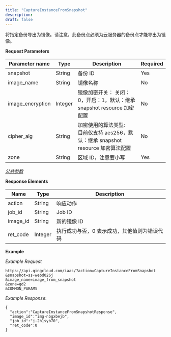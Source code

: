```yaml
---
title: "CaptureInstanceFromSnapshot"
description: 
draft: false
---
```




将指定备份导出为镜像。请注意，此备份点必须为云服务器的备份点才能导出为镜像。

**Request Parameters**

| Parameter name | Type | Description | Required |
| --- | --- | --- | --- |
| snapshot | String | 备份 ID | Yes |
| image_name | String | 镜像名称 | No |
| image_encryption | Integer | 镜像加密开关： 关闭：0，开启：1，默认：继承 snapshot resource 加密配置| No |
| cipher_alg | String | 加密使用的算法类型:<br/>目前仅支持 aes256，默认：继承 snapshot resource 加密算法配置 | No |
| zone | String | 区域 ID，注意要小写 | Yes |

[_公共参数_](../../../parameters/)

**Response Elements**

| Name | Type | Description |
| --- | --- | --- |
| action | String | 响应动作 |
| job_id | String | Job ID |
| image_id | String | 新的镜像 ID |
| ret_code | Integer | 执行成功与否，0 表示成功，其他值则为错误代码 |

**Example**

_Example Request_

```
https://api.qingcloud.com/iaas/?action=CaptureInstanceFromSnapshot
&snapshot=ss-webd026j
&image_name=image_from_snapshot
&zone=gd2
&COMMON_PARAMS
```

_Example Response_:

```
{
  "action":"CaptureInstanceFromSnapshotResponse",
  "image_id":"img-nbgxbejb",
  "job_id":"j-2h1syb70",
  "ret_code":0
}
```
